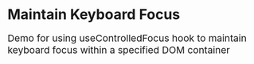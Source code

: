 <h1>
  Maintain Keyboard Focus 
  <br>
</h1>
<p style="font-size: 1.2rem;">Demo for using useControlledFocus hook to maintain keyboard focus
within a specified DOM container</p>
